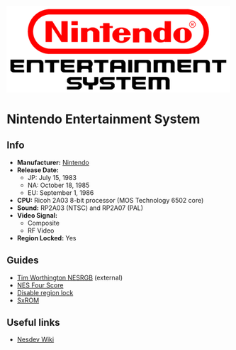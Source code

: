 ![NES LOGO](NES_logo.png)
# Nintendo Entertainment System

## Info
- **Manufacturer:** [Nintendo](https://en.wikipedia.org/wiki/Nintendo)
- **Release Date:** 
    - JP: July 15, 1983
    - NA: October 18, 1985
    - EU: September 1, 1986
- **CPU:** Ricoh 2A03 8-bit processor (MOS Technology 6502 core)
- **Sound:** RP2A03 (NTSC) and RP2A07 (PAL)
- **Video Signal:** 
    - Composite
    - RF Video
- **Region Locked:** Yes

## Guides
- [Tim Worthington NESRGB](http://etim.net.au/nesrgb/) (external)
- [NES Four Score](four-score.md)
- [Disable region lock](Region%20Free/)
- [SxROM](SxROM.md)

## Useful links
- [Nesdev Wiki](https://wiki.nesdev.com/)